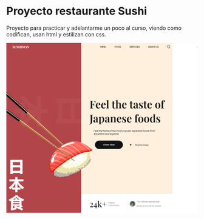 # Proyecto restaurante Sushi

Proyecto para practicar y adelantarme un poco al curso, viendo como codifican, usan html y estilizan con css.

![Sushiman](sushiman.png)
